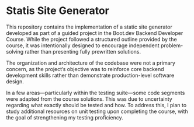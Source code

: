 # Statis Site Generator

This repository contains the implementation of a static site generator developed as part of a guided project in the Boot.dev Backend Developer Course. While the project followed a structured outline provided by the course, it was intentionally designed to encourage independent problem-solving rather than presenting fully prewritten solutions.

The organization and architecture of the codebase were not a primary concern, as the project’s objective was to reinforce core backend development skills rather than demonstrate production-level software design.

In a few areas—particularly within the testing suite—some code segments were adapted from the course solutions. This was due to uncertainty regarding what exactly should be tested and how. To address this, I plan to study additional resources on unit testing upon completing the course, with the goal of strengthening my testing proficiency.
